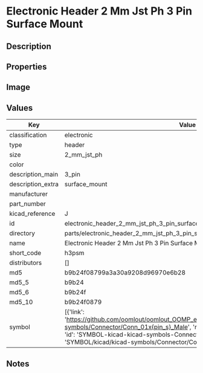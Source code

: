 # Electronic Header 2 Mm Jst Ph 3 Pin Surface Mount

## Description

## Properties


## Image


## Values

| Key | Value |
| --- | --- |
| classification | electronic |
| type | header |
| size | 2_mm_jst_ph |
| color |  |
| description_main | 3_pin |
| description_extra | surface_mount |
| manufacturer |  |
| part_number |  |
| kicad_reference | J |
| id | electronic_header_2_mm_jst_ph_3_pin_surface_mount |
| directory | parts/electronic_header_2_mm_jst_ph_3_pin_surface_mount |
| name | Electronic Header 2 Mm Jst Ph 3 Pin Surface Mount |
| short_code | h3psm |
| distributors | [] |
| md5 | b9b24f08799a3a30a9208d96970e6b28 |
| md5_5 | b9b24 |
| md5_6 | b9b24f |
| md5_10 | b9b24f0879 |
| symbol | [{'link': 'https://github.com/oomlout/oomlout_OOMP_eda_V2/tree/main/SYMBOL/kicad/kicad-symbols/Connector/Conn_01x{pin_s}_Male', 'name': 'Connector : Conn_01x03_Male', 'id': 'SYMBOL-kicad-kicad-symbols-Connector-Conn_01x03_Male', 'directory': 'SYMBOL/kicad/kicad-symbols/Connector/Conn_01x03_Male/'}] |

## Notes

